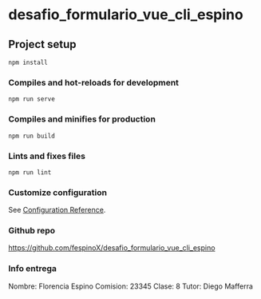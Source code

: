 # desafio_formulario_vue_cli_espino

## Project setup
```
npm install
```

### Compiles and hot-reloads for development
```
npm run serve
```

### Compiles and minifies for production
```
npm run build
```

### Lints and fixes files
```
npm run lint
```

### Customize configuration
See [Configuration Reference](https://cli.vuejs.org/config/).

### Github repo
https://github.com/fespinoX/desafio_formulario_vue_cli_espino

### Info entrega
Nombre: Florencia Espino
Comision: 23345
Clase: 8
Tutor: Diego Mafferra
